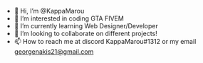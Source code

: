 - 👋 Hi, I’m @KappaMarou
- 👀 I’m interested in coding GTA FIVEM
- 🌱 I’m currently learning Web Designer/Developer
- 💞️ I’m looking to collaborate on different projects!
- 📫 How to reach me at discord KappaMarou#1312 or my email georgenakis21@gmail.com

<!---
KappaMarou/KappaMarou is a ✨ special ✨ repository because its `README.md` (this file) appears on your GitHub profile.
You can click the Preview link to take a look at your changes.
--->
